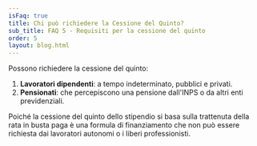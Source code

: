 ```yaml
---
isFaq: true
title: Chi può richiedere la Cessione del Quinto?
sub_title: FAQ 5 - Requisiti per la cessione del quinto
order: 5
layout: blog.html
---
```


Possono richiedere la cessione del quinto:

1. **Lavoratori dipendenti**: a tempo indeterminato, pubblici e privati.
2. **Pensionati**: che percepiscono una pensione dall'INPS o da altri enti previdenziali.

Poiché la cessione del quinto dello stipendio si basa sulla trattenuta della rata in busta paga è una formula di finanziamento che non può essere richiesta dai lavoratori autonomi o i liberi professionisti.
